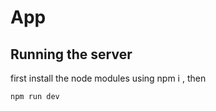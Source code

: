 # App


## Running the server  

first install the node modules using npm i , then

```bash
npm run dev
```
